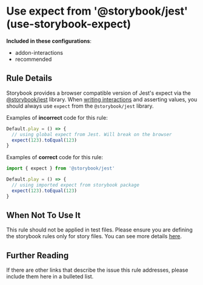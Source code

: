 # Use expect from &#39;@storybook/jest&#39; (use-storybook-expect)

<!-- RULE-CATEGORIES:START -->

**Included in these configurations**: <ul><li>addon-interactions</li><li>recommended</li></ul>

<!-- RULE-CATEGORIES:END -->

## Rule Details

Storybook provides a browser compatible version of Jest's expect via the [@storybook/jest](https://github.com/storybookjs/jest) library.
When [writing interactions](https://storybook.js.org/docs/react/essentials/interactions) and asserting values, you should always use `expect` from the `@storybook/jest` library.

Examples of **incorrect** code for this rule:

```js
Default.play = () => {
  // using global expect from Jest. Will break on the browser
  expect(123).toEqual(123)
}
```

Examples of **correct** code for this rule:

```js
import { expect } from '@storybook/jest'

Default.play = () => {
  // using imported expect from storybook package
  expect(123).toEqual(123)
}
```

## When Not To Use It

This rule should not be applied in test files. Please ensure you are defining the storybook rules only for story files. You can see more details [here](https://github.com/storybookjs/eslint-plugin-storybook#eslint-overrides).

## Further Reading

If there are other links that describe the issue this rule addresses, please include them here in a bulleted list.
